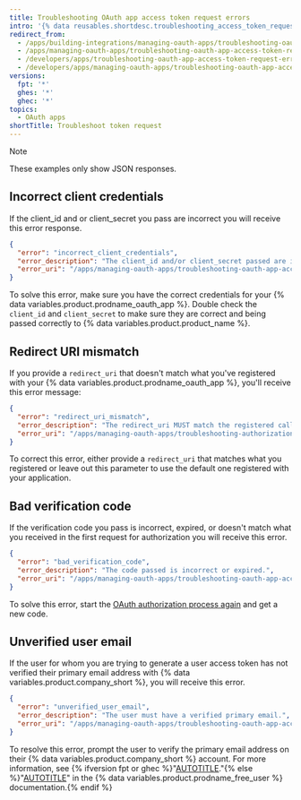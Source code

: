 ```yaml
---
title: Troubleshooting OAuth app access token request errors
intro: '{% data reusables.shortdesc.troubleshooting_access_token_request_errors_oauth_apps %}'
redirect_from:
  - /apps/building-integrations/managing-oauth-apps/troubleshooting-oauth-app-access-token-request-errors
  - /apps/managing-oauth-apps/troubleshooting-oauth-app-access-token-request-errors
  - /developers/apps/troubleshooting-oauth-app-access-token-request-errors
  - /developers/apps/managing-oauth-apps/troubleshooting-oauth-app-access-token-request-errors
versions:
  fpt: '*'
  ghes: '*'
  ghec: '*'
topics:
  - OAuth apps
shortTitle: Troubleshoot token request
---
```


> [!NOTE]
> These examples only show JSON responses.

## Incorrect client credentials

If the client\_id and or client\_secret you pass are incorrect you will
receive this error response.

```json
{
  "error": "incorrect_client_credentials",
  "error_description": "The client_id and/or client_secret passed are incorrect.",
  "error_uri": "/apps/managing-oauth-apps/troubleshooting-oauth-app-access-token-request-errors/#incorrect-client-credentials"
}
```

To solve this error, make sure you have the correct credentials for your {% data variables.product.prodname_oauth_app %}. Double check the `client_id` and `client_secret` to make sure they are correct and being passed correctly
to {% data variables.product.product_name %}.

## Redirect URI mismatch

If you provide a `redirect_uri` that doesn't match what you've registered with your {% data variables.product.prodname_oauth_app %}, you'll receive this error message:

```json
{
  "error": "redirect_uri_mismatch",
  "error_description": "The redirect_uri MUST match the registered callback URL for this application.",
  "error_uri": "/apps/managing-oauth-apps/troubleshooting-authorization-request-errors/#redirect-uri-mismatch2"
}
```

To correct this error, either provide a `redirect_uri` that matches what
you registered or leave out this parameter to use the default one
registered with your application.

## Bad verification code

If the verification code you pass is incorrect, expired, or doesn't
match what you received in the first request for authorization you will
receive this error.

```json
{
  "error": "bad_verification_code",
  "error_description": "The code passed is incorrect or expired.",
  "error_uri": "/apps/managing-oauth-apps/troubleshooting-oauth-app-access-token-request-errors/#bad-verification-code"
}
```

To solve this error, start the [OAuth authorization process again](/apps/oauth-apps/building-oauth-apps/authorizing-oauth-apps)
and get a new code.

## Unverified user email

If the user for whom you are trying to generate a user access token has not verified their primary email address with {% data variables.product.company_short %}, you will receive this error.

```json
{
  "error": "unverified_user_email",
  "error_description": "The user must have a verified primary email.",
  "error_uri": "/apps/managing-oauth-apps/troubleshooting-oauth-app-access-token-request-errors/#unverified_user_email"
}
```

To resolve this error, prompt the user to verify the primary email address on their {% data variables.product.company_short %} account. For more information, see {% ifversion fpt or ghec %}"[AUTOTITLE](/account-and-profile/setting-up-and-managing-your-personal-account-on-github/managing-email-preferences/verifying-your-email-address)."{% else %}"[AUTOTITLE](/free-pro-team@latest/account-and-profile/setting-up-and-managing-your-personal-account-on-github/managing-email-preferences/verifying-your-email-address)" in the {% data variables.product.prodname_free_user %} documentation.{% endif %}
